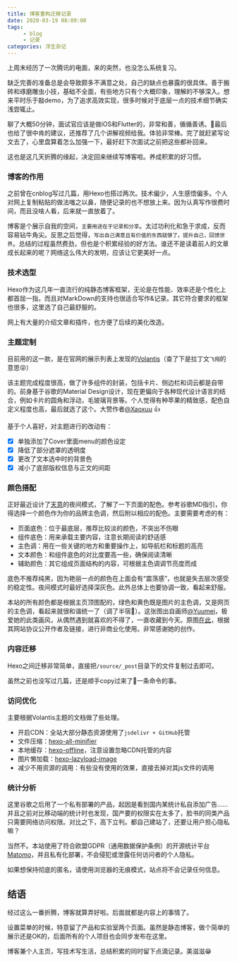 ```yaml
---
title: 博客重构迁移记录
date: 2020-03-19 08:09:00
tags: 
     - blog 
     - 记录
categories: 浮生杂记
---
```


上周末经历了一次腾讯的电面，来的突然，也没怎么系统复习。

缺乏完善的准备总是会导致颇多不满意之处，自己的缺点也暴露的很具体。善于搬砖和琢磨雕虫小技，基础不全面，有些地方只有个大概印象，理解的不够深入。想来平时乐于敲demo，为了追求高效实现，很多时候对于底层一点的技术细节确实浅尝辄止。

聊了大概50分钟，面试官应该是做iOS和Flutter的，非常和善，循循善诱。最后也给了很中肯的建议，还推荐了几个讲解视频给我。体验非常棒。完了就赶紧写论文去了，心里盘算着怎么加强一下，最好赶下次面试之前把这些都补回来。

这也是这几天折腾的缘起，决定回来继续写博客啦。养成积累的好习惯。

<!--more-->

### 博客的作用

之前曾在cnblog写过几篇，用Hexo也搭过两次。技术偏少，人生感悟偏多。个人对网上复制粘贴的做法嗤之以鼻，随便记录的也不想放上来。因为认真写作很费时间，而且没啥人看，后来就一直放着了。

博客是个展示自我的空间，`主要用途在于记录和分享`。太过功利化和急于求成，反而容易钻牛角尖。反思之后觉得，`写出自己满意且有价值的东西就够了。提升自己，回馈世界`。总结的过程虽然费劲，但也是个积累经验的好方法。谁还不是读着前人的文章成长起来的呢？网络这么伟大的发明，应该让它更美好一点。

### 技术选型

Hexo作为这几年一直流行的纯静态博客框架，无论是在性能、效率还是个性化上都首屈一指，而且对MarkDown的支持也很适合写作&记录。其它符合要求的框架也很多，这里选了自己最舒服的。

网上有大量的介绍文章和插件，也方便了后续的美化改造。

### 主题定制

目前用的这一款，是在官网的展示列表上发现的[Volantis](https://volantis.js.org/)（查了下是拉丁文`飞翔`的意思😝）

该主题完成程度很高，做了许多组件的封装，包括卡片、侧边栏和词云都是自带的。前身基于谷歌的Material Design设计，现在更偏向于各种现代设计语言的结合，例如卡片的圆角和浮动，毛玻璃背景等。个人觉得有种苹果的精致感，配色自定义程度也高，最后就选了这个。大赞作者[@Xaoxuu](https://github.com/xaoxuu/) 👍

基于个人喜好，对主题进行的改动有：

- [x] 单独添加了Cover里面menu的颜色设定
- [x] 降低了部分遮罩的透明度
- [x] 更改了文本选中时的背景色
- [x] 减小了底部版权信息与正文的间距

### 颜色搭配

正好最近设计了[天意](https://www.coolapk.com/apk/com.nerosong.godknows)的夜间模式，了解了一下页面的配色。参考谷歌MD指引，你得选择一个颜色作为你的品牌主色调，然后附以相应的配色。主要需要考虑的有：

- 页面底色：位于最底层，推荐比较淡的颜色，不突出不伤眼
- 组件底色：用来承载主要内容，注意长期阅读的舒适感
- 主色调：用在一些关键的地方和重要操作上，如导航栏和标题的高亮
- 文本颜色：和组件底色的对比度要高一些，确保阅读清晰
- 辅助颜色：其它组成页面结构的内容，可根据主色调调节亮度而成

底色不推荐纯黑，因为艳丽一点的颜色在上面会有“震荡感”，也就是失去层次感受的稳定性。夜间模式时最好选择深灰色。此外总体上也要协调一致，看起来舒服。

本站的所有颜色都是根据主页顶图配的，绿色和黄色既是图片的主色调，又是网页的主色调，看起来就很和谐统一了（调了半宿🤣）。这张图出自画师[@Yuumei](https://www.yuumeiart.com/)，极爱她的此类画风，从偶然遇到就喜欢的不得了，一直收藏到今天。原图[在此](https://www.yuumeiart.com/under-the-overpass)，根据其网站协议公开作者及链接，进行非商业化使用。非常感谢她的创作。

### 内容迁移

Hexo之间迁移非常简单，直接把`/source/_post`目录下的文件复制过去即可。

虽然之前也没写过几篇，还是顺手copy过来了🤦‍一条命令的事。

### 访问优化

主要根据Volantis主题的文档做了些处理。

- 开启CDN：全站大部分静态资源使用了`jsdelivr + GitHub`托管
- 文件压缩：[hexo-all-minifier](https://github.com/chenzhutian/hexo-all-minifier)
- 本地缓存：[hexo-offline](https://github.com/JLHwung/hexo-offline)，注意设置忽略CDN托管的内容
- 图片懒加载：[hexo-lazyload-image](https://github.com/Troy-Yang/hexo-lazyload-image)
- 减少不用资源的调用：有些没有使用的效果，直接去掉对其js文件的调用

### 统计分析

这里谷歌之后用了一个私有部署的产品，起因是看到国内某统计私自添加广告……并且之前对比移动端的统计时也发现，国产要的权限实在太多了，脸书的同类产品只需要网络访问权限。对比之下，高下立判。都自己建站了，还要让用户担心隐私嘛？

当然不。本站使用了符合欧盟GDPR（通用数据保护条例）的开源统计平台[Matomo](https://matomo.org/)，并且私有化部署，不会侵犯或泄露任何访问者的个人隐私。

如果想保持彻底的匿名，请使用浏览器的无痕模式，站点将不会记录任何信息。

## 结语

经过这么一番折腾，博客就算弄好啦。后面就都是内容上的事情了。

设置菜单的时候，特意留了产品和实验室两个页面。虽然是静态博客，做个简单的展示还是OK的，后面所有的个人项目也会同步发布在这里。

博客兼个人主页，写技术写生活，总结积累的同时留下点滴记录。美滋滋😁




